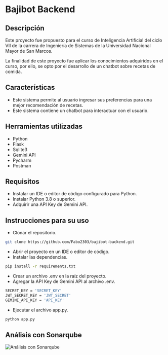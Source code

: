 # Bajibot Backend

## Descripción

Este proyecto fue propuesto para el curso de Inteligencia Artificial del ciclo VII de la carrera de Ingeniería de Sistemas de la Universidad Nacional Mayor de San Marcos.

La finalidad de este proyecto fue aplicar los conocimientos adquiridos en el curso, por ello, se opto por el desarrollo de un chatbot sobre recetas de comida.

## Características

- Este sistema permite al usuario ingresar sus preferencias para una mejor recomendación de recetas.
- Este sistema contiene un chatbot para interactuar con el usuario.

## Herramientas utilizadas

- Python
- Flask
- Sqlite3
- Gemini API
- Pycharm
- Postman

## Requisitos

- Instalar un IDE o editor de código configurado para Python.
- Instalar Python 3.8 o superior.
- Adquirir una API Key de Gemini API.

## Instrucciones para su uso

- Clonar el repositorio.
````bash
git clone https://github.com/Fabo2303/bajibot-backend.git
````
- Abrir el proyecto en un IDE o editor de código.
- Instalar las dependencias.
````bash
pip install -r requirements.txt
````
- Crear un archivo .env en la raíz del proyecto.
- Agregar la API Key de Gemini API al archivo .env.
````bash
SECRET_KEY = 'SECRET_KEY'
JWT_SECRET_KEY = 'JWT_SECRET'
GEMINI_API_KEY = 'API_KEY'
````
- Ejecutar el archivo app.py.
````bash
python app.py
````

## Análisis con Sonarqube
![Análisis con Sonarqube](https://github.com/user-attachments/assets/f57dc08c-4471-4730-96e4-2ab0d3bd53d8)